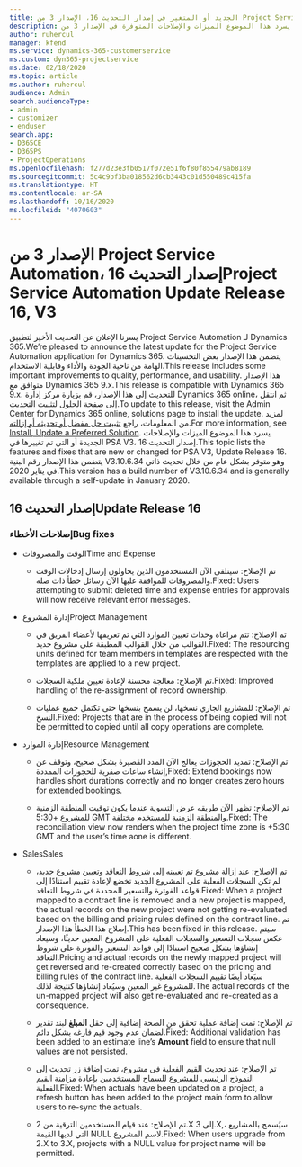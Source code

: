 ```yaml
---
title: الجديد أو المتغير في إصدار التحديث 16، الإصدار 3 من Project Service Automation
description: يسرد هذا الموضوع الميزات والإصلاحات المتوفرة في الإصدار 3 من Project Service Automation، إصدار التحديث 16.
author: ruhercul
manager: kfend
ms.service: dynamics-365-customerservice
ms.custom: dyn365-projectservice
ms.date: 02/18/2020
ms.topic: article
ms.author: ruhercul
audience: Admin
search.audienceType:
- admin
- customizer
- enduser
search.app:
- D365CE
- D365PS
- ProjectOperations
ms.openlocfilehash: f277d23e3fb0517f072e51f6f80f855479ab8189
ms.sourcegitcommit: 5c4c9bf3ba018562d6cb3443c01d550489c415fa
ms.translationtype: HT
ms.contentlocale: ar-SA
ms.lasthandoff: 10/16/2020
ms.locfileid: "4070603"
---
```

# <a name="project-service-automation-update-release-16-v3"></a><span data-ttu-id="69abc-103">الإصدار 3 من Project Service Automation، إصدار التحديث 16</span><span class="sxs-lookup"><span data-stu-id="69abc-103">Project Service Automation Update Release 16, V3</span></span>

<span data-ttu-id="69abc-104">يسرنا الإعلان عن التحديث الأخير لتطبيق Project Service Automation لـ Dynamics 365.</span><span class="sxs-lookup"><span data-stu-id="69abc-104">We’re pleased to announce the latest update for the Project Service Automation application for Dynamics 365.</span></span> <span data-ttu-id="69abc-105">يتضمن هذا الإصدار بعض التحسينات الهامة من ناحية الجودة والأداء وقابلية الاستخدام.</span><span class="sxs-lookup"><span data-stu-id="69abc-105">This release includes some important improvements to quality, performance, and usability.</span></span>  <span data-ttu-id="69abc-106">هذا الإصدار متوافق مع Dynamics 365 9.x.</span><span class="sxs-lookup"><span data-stu-id="69abc-106">This release is compatible with Dynamics 365 9.x.</span></span> <span data-ttu-id="69abc-107">للتحديث إلى هذا الإصدار، قم بزيارة مركز إدارة Dynamics 365 online، ثم انتقل إلى صفحة الحلول لتثبيت التحديث.</span><span class="sxs-lookup"><span data-stu-id="69abc-107">To update to this release, visit the Admin Center for Dynamics 365 online, solutions page to install the update.</span></span> <span data-ttu-id="69abc-108">لمزيد من المعلومات، راجع [تثبيت حل مفضل أو تحديثه أو إزالته](https://docs.microsoft.com/dynamics365/project-service/upgrade-psa-home-page).</span><span class="sxs-lookup"><span data-stu-id="69abc-108">For more information, see [Install, Update a Preferred Solution](https://docs.microsoft.com/dynamics365/project-service/upgrade-psa-home-page).</span></span>
<span data-ttu-id="69abc-109">يسرد هذا الموضوع الميزات والإصلاحات الجديدة أو التي تم تغييرها في PSA V3، إصدار التحديث 16.</span><span class="sxs-lookup"><span data-stu-id="69abc-109">This topic lists the features and fixes that are new or changed for PSA V3, Update Release 16.</span></span> <span data-ttu-id="69abc-110">يتضمن هذا الإصدار رقم البنية V3.10.6.34 وهو متوفر بشكل عام من خلال تحديث ذاتي في يناير 2020.</span><span class="sxs-lookup"><span data-stu-id="69abc-110">This version has a build number of V3.10.6.34 and is generally available through a self-update in January 2020.</span></span>


## <a name="update-release-16"></a><span data-ttu-id="69abc-111">إصدار التحديث 16</span><span class="sxs-lookup"><span data-stu-id="69abc-111">Update Release 16</span></span>

### <a name="bug-fixes"></a><span data-ttu-id="69abc-112">إصلاحات الأخطاء</span><span class="sxs-lookup"><span data-stu-id="69abc-112">Bug fixes</span></span>

-   <span data-ttu-id="69abc-113">الوقت والمصروفات</span><span class="sxs-lookup"><span data-stu-id="69abc-113">Time and Expense</span></span>

    -   <span data-ttu-id="69abc-114">تم الإصلاح: سيتلقى الآن المستخدمون الذين يحاولون إرسال إدخالات الوقت والمصروفات للموافقة عليها الآن رسائل خطأ ذات صله.</span><span class="sxs-lookup"><span data-stu-id="69abc-114">Fixed: Users attempting to submit deleted time and expense entries for approvals will now receive relevant error messages.</span></span>

-   <span data-ttu-id="69abc-115">إدارة المشروع</span><span class="sxs-lookup"><span data-stu-id="69abc-115">Project Management</span></span>

    -   <span data-ttu-id="69abc-116">تم الإصلاح: تتم مراعاة وحدات تعيين الموارد‬ التي تم تعريفها لأعضاء الفريق في القوالب من خلال القوالب المطبقة على مشروع جديد.</span><span class="sxs-lookup"><span data-stu-id="69abc-116">Fixed: The resourcing units defined for team members in templates are respected with the templates are applied to a new project.</span></span>

    -   <span data-ttu-id="69abc-117">تم الإصلاح: معالجة محسنة لإعادة تعيين ملكية السجلات.</span><span class="sxs-lookup"><span data-stu-id="69abc-117">Fixed: Improved handling of the re-assignment of record ownership.</span></span>

    -   <span data-ttu-id="69abc-118">تم الإصلاح: للمشاريع الجاري نسخها، لن يسمح بنسخها حتى تكتمل جميع عمليات النسخ.</span><span class="sxs-lookup"><span data-stu-id="69abc-118">Fixed: Projects that are in the process of being copied will not be permitted to copied until all copy operations are complete.</span></span>

-   <span data-ttu-id="69abc-119">إدارة الموارد</span><span class="sxs-lookup"><span data-stu-id="69abc-119">Resource Management</span></span>

    -   <span data-ttu-id="69abc-120">تم الإصلاح: تمديد الحجوزات يعالج الآن المدد القصيرة بشكل صحيح، وتوقف عن إنشاء ساعات صفرية للحجوزات الممددة,</span><span class="sxs-lookup"><span data-stu-id="69abc-120">Fixed: Extend bookings now handles short durations correctly and no longer creates zero hours for extended bookings.</span></span>

    -   <span data-ttu-id="69abc-121">تم الإصلاح: تظهر الآن طريقه عرض التسوية عندما يكون توقيت المنطقة الزمنية للمشروع +5:30 GMT والمنطقة الزمنية للمستخدم مختلفة.</span><span class="sxs-lookup"><span data-stu-id="69abc-121">Fixed: The reconciliation view now renders when the project time zone is +5:30 GMT and the user’s time aone is different.</span></span>

-   <span data-ttu-id="69abc-122">‏‏Sales</span><span class="sxs-lookup"><span data-stu-id="69abc-122">Sales</span></span>

    -   <span data-ttu-id="69abc-123">تم الإصلاح: عند إزالة مشروع تم تعيينه إلى شروط التعاقد وتعيين مشروع جديد، لم تكن السجلات الفعلية على المشروع الجديد تخضع لإعادة تقييم استنادًا إلى قواعد الفوترة والتسعير المحددة في شروط التعاقد.</span><span class="sxs-lookup"><span data-stu-id="69abc-123">Fixed: When a project mapped to a contract line is removed and a new project is mapped, the actual records on the new project were not getting re-evaluated based on the billing and pricing rules defined on the contract line.</span></span> <span data-ttu-id="69abc-124">تم إصلاح هذا الخطأ هذا الإصدار.</span><span class="sxs-lookup"><span data-stu-id="69abc-124">This has been fixed in this release.</span></span> <span data-ttu-id="69abc-125">سيتم عكس سجلات التسعير والسجلات الفعلية على المشروع المعين حديثًا، وسيعاد إنشاؤها بشكل صحيح استنادًا إلى قواعد التسعير والفوترة على شروط التعاقد.</span><span class="sxs-lookup"><span data-stu-id="69abc-125">Pricing and actual records on the newly mapped project will get reversed and re-created correctly based on the pricing and billing rules of the contract line.</span></span> <span data-ttu-id="69abc-126">سيًعاد أيضًا تقييم السجلات الفعلية للمشروع غير المعين وسيُعاد إنشاؤها كنتيجة لذلك.</span><span class="sxs-lookup"><span data-stu-id="69abc-126">The actual records of the un-mapped project will also get re-evaluated and re-created as a consequence.</span></span>

    -   <span data-ttu-id="69abc-127">تم الإصلاح: تمت إضافة عملية تحقق من الصحة إضافية إلى حقل **المبلغ** لبند تقدير لضمان عدم وجود قيم فارغه بشكل دائم.</span><span class="sxs-lookup"><span data-stu-id="69abc-127">Fixed: Additional validation has been added to an estimate line’s **Amount** field to ensure that null values are not persisted.</span></span>

    -   <span data-ttu-id="69abc-128">تم الإصلاح: عند تحديث القيم الفعلية في مشروع، تمت إضافة زر تحديث إلى النموذج الرئيسي للمشروع للسماح للمستخدمين بإعادة مزامنة القيم الفعلية.</span><span class="sxs-lookup"><span data-stu-id="69abc-128">Fixed: When actuals have been updated on a project, a refresh button has been added to the project main form to allow users to re-sync the actuals.</span></span>

    -   <span data-ttu-id="69abc-129">تم الإصلاح: عند قيام المستخدمين الترقية من 2.X إلى 3.X,، سيُسمح بالمشاريع التي لديها القيمة NULL لاسم المشروع.</span><span class="sxs-lookup"><span data-stu-id="69abc-129">Fixed: When users upgrade from 2.X to 3.X, projects with a NULL value for project name will be permitted.</span></span>

